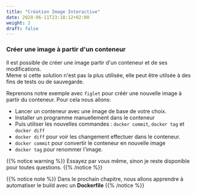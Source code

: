 ```yaml
---
title: "Création Image Interactive"
date: 2020-06-11T23:10:12+02:00
weight: 2
draft: false
---
```


### Créer une image à partir d'un conteneur

Il est possible de créer une image partir d'un conteneur et de ses modifications.  
Meme si cette solution n'est pas la plus utilisée, elle peut être utilsée à des fins de tests ou de sauvegarde.

Reprenons notre exemple avec `figlet` pour créér une nouvelle image à partir du conteneur.
Pour cela nous allons:
- Lancer un conteneur avec une image de base de votre choix.
- Installer un programme manuellement dans le conteneur
- Puis utiliser les nouvelles commandes : `docker commit`, `docker tag` et `docker diff` 
- `docker diff` pour voir les changement effectuer dans le conteneur.
- `docker commit` pour convertir le conteneur en nouvelle image
- `docker tag` pour renommer l'image.


{{% notice warning %}}
Essayez par vous même, sinon je reste disponible pour toutes questions.
{{% /notice %}}


{{% notice note %}}
Dans le prochain chapitre, nous allons apprendre à automatiser le build avec un **Dockerfile**
{{% /notice %}}
